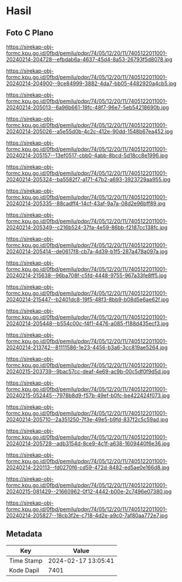# Hasil

## Foto C Plano

https://sirekap-obj-formc.kpu.go.id/0fbd/pemilu/pdpr/74/05/12/20/11/7405122011001-20240214-204728--efbdab6a-4637-45d4-8a53-26793f5d8078.jpg

https://sirekap-obj-formc.kpu.go.id/0fbd/pemilu/pdpr/74/05/12/20/11/7405122011001-20240214-204900--9ce84999-3882-4da7-bb05-4482920a4cb5.jpg

https://sirekap-obj-formc.kpu.go.id/0fbd/pemilu/pdpr/74/05/12/20/11/7405122011001-20240214-205013--6a96b661-19fc-48f7-96e7-5eb54218690b.jpg

https://sirekap-obj-formc.kpu.go.id/0fbd/pemilu/pdpr/74/05/12/20/11/7405122011001-20240214-205026--a5e55d0b-4c2c-412e-90dd-1548b67ea452.jpg

https://sirekap-obj-formc.kpu.go.id/0fbd/pemilu/pdpr/74/05/12/20/11/7405122011001-20240214-205157--13ef0517-cbb0-4abb-8bcd-5d18cc8e1996.jpg

https://sirekap-obj-formc.kpu.go.id/0fbd/pemilu/pdpr/74/05/12/20/11/7405122011001-20240214-205324--ba5582f7-a171-47b2-a693-3923729aa955.jpg

https://sirekap-obj-formc.kpu.go.id/0fbd/pemilu/pdpr/74/05/12/20/11/7405122011001-20240214-205335--88cadff4-14cf-43af-9a7a-08d2e96bff89.jpg

https://sirekap-obj-formc.kpu.go.id/0fbd/pemilu/pdpr/74/05/12/20/11/7405122011001-20240214-205349--c216b524-37fa-4e59-86bb-f2187cc138fc.jpg

https://sirekap-obj-formc.kpu.go.id/0fbd/pemilu/pdpr/74/05/12/20/11/7405122011001-20240214-205414--de0617f8-cb7a-4d39-b1f5-287a478a097a.jpg

https://sirekap-obj-formc.kpu.go.id/0fbd/pemilu/pdpr/74/05/12/20/11/7405122011001-20240214-215638--96ba708f-c5fd-4448-9755-967a33fe8ff5.jpg

https://sirekap-obj-formc.kpu.go.id/0fbd/pemilu/pdpr/74/05/12/20/11/7405122011001-20240214-215447--b2401dc8-19f5-48f3-8bb9-b08d5e6ae62f.jpg

https://sirekap-obj-formc.kpu.go.id/0fbd/pemilu/pdpr/74/05/12/20/11/7405122011001-20240214-205448--b554c00c-f4f1-4476-a085-f188d435ecf3.jpg

https://sirekap-obj-formc.kpu.go.id/0fbd/pemilu/pdpr/74/05/12/20/11/7405122011001-20240214-213742--81111586-1e23-4456-b3a6-3cc819ae5264.jpg

https://sirekap-obj-formc.kpu.go.id/0fbd/pemilu/pdpr/74/05/12/20/11/7405122011001-20240215-203739--9bac57cc-deaf-4e69-ac9b-00c5df0f9d5d.jpg

https://sirekap-obj-formc.kpu.go.id/0fbd/pemilu/pdpr/74/05/12/20/11/7405122011001-20240215-052445--7978b8d9-f57b-49ef-b0fc-be422424f073.jpg

https://sirekap-obj-formc.kpu.go.id/0fbd/pemilu/pdpr/74/05/12/20/11/7405122011001-20240214-205710--2a351250-7f3e-49e5-b9fd-837f2c5c59ad.jpg

https://sirekap-obj-formc.kpu.go.id/0fbd/pemilu/pdpr/74/05/12/20/11/7405122011001-20240214-205728--adb3154d-8ce9-4c1f-a638-1609440f6e36.jpg

https://sirekap-obj-formc.kpu.go.id/0fbd/pemilu/pdpr/74/05/12/20/11/7405122011001-20240214-220113--fd0270f6-cd59-472d-8482-ed5ae0e166d8.jpg

https://sirekap-obj-formc.kpu.go.id/0fbd/pemilu/pdpr/74/05/12/20/11/7405122011001-20240215-081429--21660962-0f12-4442-b00e-2c7496e07380.jpg

https://sirekap-obj-formc.kpu.go.id/0fbd/pemilu/pdpr/74/05/12/20/11/7405122011001-20240214-205827--18cb3f2e-c718-4d2e-a9c0-7af80aa772e7.jpg


## Metadata

| Key        | Value               |
| ---------- | ------------------- |
| Time Stamp | 2024-02-17 13:05:41 |
| Kode Dapil | 7401                |



